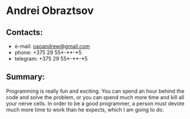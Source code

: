 # Andrei Obraztsov

## Contacts:
* e-mail: oaoandrew@gmail.com
* phone: +375 29 55*-**-*5
* telegram: +375 29 55*-**-*5

## Summary:
Programming is really fun and exciting. You can spend an hour behind the code and solve the problem, or you can spend much more time and kill all your nerve cells. In order to be a good programmer, a person must devote much more time to work than he expects, which I am going to do.
